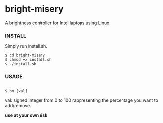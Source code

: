 # bright-misery
A brightness controller for Intel laptops using Linux

### INSTALL

Simply run install.sh.

```
$ cd bright-misery
$ chmod +x install.sh
$ ./install.sh

```

### USAGE

```

$ bm [val]

```

val: signed integer from 0 to 100 rappresenting the percentage you want to add/remove.

__use at your own risk__

